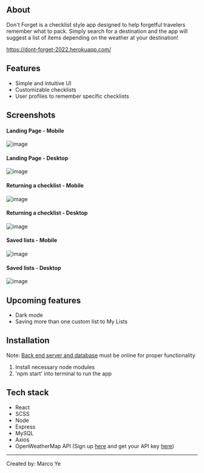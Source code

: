 ## About

Don't Forget is a checklist style app designed to help forgetful travelers remember what to pack. Simply search for a destination and the app will suggest a list of items depending on the weather at your destination!

https://dont-forget-2022.herokuapp.com/

## Features
- Simple and intuitive UI
- Customizable checklists
- User profiles to remember specific checklists

## Screenshots
#### Landing Page - Mobile
![image](https://user-images.githubusercontent.com/104222379/184056794-013b0433-00bc-4f04-8201-23f0538450a2.png)
#### Landing Page - Desktop
![image](https://user-images.githubusercontent.com/104222379/183975178-adcb58b2-d980-4ec7-9e6a-189aed7710ab.png)

#### Returning a checklist - Mobile
![image](https://user-images.githubusercontent.com/104222379/184056934-4f040e22-2a38-4b40-a686-fe885050cd2e.png)
#### Returning a checklist - Desktop
![image](https://user-images.githubusercontent.com/104222379/183975536-65a630eb-4945-4993-a4ec-3f5afa45f670.png)

#### Saved lists - Mobile
![image](https://user-images.githubusercontent.com/104222379/184057075-da7c31bb-e1f8-4d48-83c5-a406d2e4e1f1.png)
#### Saved lists - Desktop
![image](https://user-images.githubusercontent.com/104222379/184019090-b3fa6447-5f36-4979-98d2-9617edf36158.png)

## Upcoming features
- Dark mode
- Saving more than one custom list to My Lists

## Installation
Note: [Back end server and database](https://github.com/marcopoloye/dont-forget-backend) must be online for proper functionality
1. Install necessary node modules
2. 'npm start' into terminal to run the app

## Tech stack
- React
- SCSS
- Node
- Express
- MySQL
- Axios
- OpenWeatherMap API (Sign up [here](https://home.openweathermap.org/users/sign_up) and get your API key [here](https://home.openweathermap.org/api_keys)) 
---------------------------------
Created by: Marco Ye

